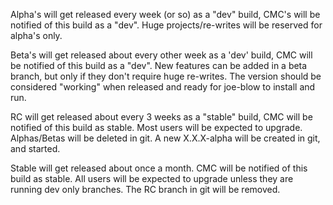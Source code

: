Alpha's will get released every week (or so) as a "dev" build, CMC's will be notified of this build as a "dev". 
Huge projects/re-writes will be reserved for alpha's only.

Beta's will get released about every other week as a 'dev' build, CMC will be notified of this build as a "dev".
New features can be added in a beta branch, but only if they don't require huge re-writes. The version
should be considered "working" when released and ready for joe-blow to install and run.

RC will get released about every 3 weeks as a "stable" build, CMC will be notified of this build as stable. 
Most users will be expected to upgrade. Alphas/Betas will be deleted in git. A new X.X.X-alpha
will be created in git, and started.

Stable will get released about once a month. CMC will be notified of this build as stable. All users will be 
expected to upgrade unless they are running dev only branches. The RC branch in git will be removed.